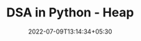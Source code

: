 ---
title: "DSA in Python - Heap"
date: 2022-07-09T13:14:34+05:30
draft: false
cover: 
    image: blog/dsa/heap.jpg
    alt: Heap
    caption: Learn Heap Algorithms in Python
tags: ["DSA-Python"] 

---